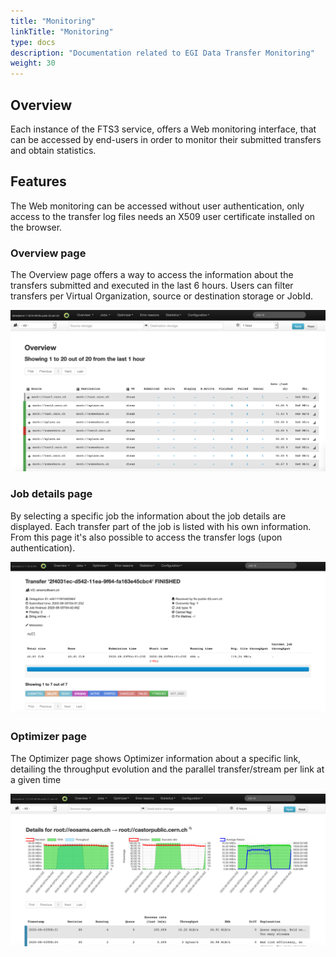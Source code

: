 ```yaml
---
title: "Monitoring"
linkTitle: "Monitoring"
type: docs
description: "Documentation related to EGI Data Transfer Monitoring"
weight: 30
---
```


## Overview 
Each instance of the FTS3 service, offers a Web monitoring interface, that can be accessed 
by end-users in order to monitor their submitted transfers and obtain statistics.

## Features

The Web monitoring can be accessed without user authentication, only access to the transfer
 log files needs an X509 user certificate installed on the browser.

### Overview page  

The Overview page offers a way to access the information about the transfers submitted and
executed in the last 6 hours. Users can filter transfers per Virtual Organization, source 
or destination storage or JobId.

![image](ftsmon_overview.png)

### Job details page

By selecting a specific job the information about the job details are displayed. Each transfer 
part of the job is listed with his own information. From this page it's also possible to access the transfer logs (upon authentication).

![image](ftsmon_details.png)

### Optimizer page  

The Optimizer page shows Optimizer information about a specific link, detailing the throughput
 evolution and the parallel transfer/stream per link at a given time

![image](ftsmon_optimizer.png)

